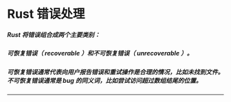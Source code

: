 # Rust 错误处理

##### Rust 将错误组合成两个主要类别： 

##### **可恢复错误**（ *recoverable* ）和**不可恢复错误**（ *unrecoverable* ）。

##### 可恢复错误通常代表向用户报告错误和重试操作是合理的情况，比如未找到文件。不可恢复错误通常是 bug 的同义词，比如尝试访问超过数组结尾的位置。

---
